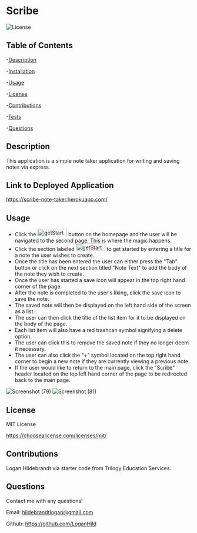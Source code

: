   # Scribe

  ![License](https://img.shields.io/badge/license-MITLicense-success?style=plastic&logo=appveyor)

  ## Table of Contents
  -[Description](#description)

  -[Installation](#installation)

  -[Usage](#usage)

  -[License](#license)

  -[Contributions](#contributions)

  -[Tests](#tests)

  -[Questions](#questions)


  ## Description
  This application is a simple note taker application for writing and saving notes via express.
  
  ## Link to Deployed Application
  https://scribe-note-taker.herokuapp.com/

  ## Usage
* Click the <img src="https://user-images.githubusercontent.com/82903685/132427990-38745a13-8cac-40fc-a9b0-09fd8fcd1fd3.png" alt="getStarted" width="80" height="20"/> button on the homepage and the user will be navigated to the second page. This is where the magic happens. 
* Click the section labeled <img src="https://user-images.githubusercontent.com/82903685/132428168-52680dff-b2c8-431f-909b-9013aae786d9.png" alt="getStarted" width="80" height="20"/> to get started by entering a title for a note the user wishes to create. 
* Once the title has been entered the user can either press the "Tab" button or click on the next section titled "Note Text" to add the body of the note they wish to create. 
* Once the user has started a save icon will appear in the top right hand corner of the page. 
* After the note is completed to the user's liking, click the save icon to save the note. 
* The saved note will then be displayed on the left hand side of the screen as a list. 
* The user can then click the title of the list item for it to be displayed on the body of the page. 
* Each list item will also have a red trashcan symbol signifying a delete option. 
* The user can click this to remove the saved note if they no longer deem it necessary. 
* The user can also click the "+" symbol located on the top right hand corner to begin a new note if they are currently viewing a previous note. 
* If the user would like to return to the main page, click the "Scribe" header located on the top left hand corner of the page to be redirected back to the main page. 

![Screenshot (79)](https://user-images.githubusercontent.com/82903685/132427554-2c4139c6-bead-4941-84e2-46525319a2d5.png)
![Screenshot (81)](https://user-images.githubusercontent.com/82903685/132427559-89a39e94-83f6-423a-913a-29022b97c202.png)
## License
 
MIT License

<https://choosealicense.com/licenses/mit/>

## Contributions
Logan Hildebrandt via starter code from Trilogy Education Services.

## Questions
Contact me with any questions!

Email: <hildebrandtlogan@gmail.com>

Github: <https://github.com/LoganHild>
